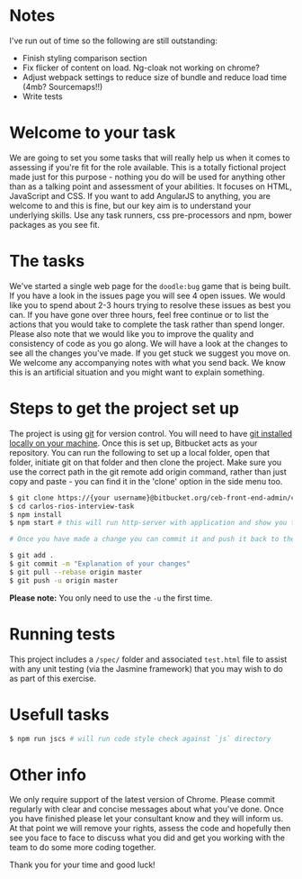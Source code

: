 # Notes
I've run out of time so the following are still outstanding:
  - Finish styling comparison section
  - Fix flicker of content on load. Ng-cloak not working on chrome?
  - Adjust webpack settings to reduce size of bundle and reduce load time (4mb? Sourcemaps!!)
  - Write tests

# Welcome to your task

We are going to set you some tasks that will really help us when it comes to assessing if you're fit for the role available. This is a totally fictional project made just for this purpose - nothing you do will be used for anything other than as a talking point and assessment of your abilities. It focuses on HTML, JavaScript and CSS. If you want to add AngularJS to anything, you are welcome to and this is fine, but our key aim is to understand your underlying skills. Use any task runners, css pre-processors and npm, bower packages as you see fit.

# The tasks

We've started a single web page for the `doodle:bug` game that is being built. If you have a look in the issues page you will see 4 open issues. We would like you to spend about 2-3 hours trying to resolve these issues as best you can. If you have gone over three hours, feel free continue or to list the actions that you would take to complete the task rather than spend longer. Please also note that we would like you to improve the quality and consistency of code as you go along. We will have a look at the changes to see all the changes you've made. If you get stuck we suggest you move on. We welcome any accompanying notes with what you send back. We know this is an artificial situation and you might want to explain something.

# Steps to get the project set up

The project is using [git](http://git-scm.com/) for version control. You will need to have [git installed locally on your machine](http://git-scm.com/downloads). Once this is set up, Bitbucket acts as your repository. You can run the following to set up a local folder, open that folder, initiate git on that folder and then clone the project. Make sure you use the correct path in the git remote add origin command, rather than just copy and paste - you can find it in the 'clone' option in the side menu too.

``` sh
$ git clone https://{your username}@bitbucket.org/ceb-front-end-admin/carlos-rios-interview-task.git
$ cd carlos-rios-interview-task
$ npm install
$ npm start # this will run http-server with application and show you the local URL to access the app from
```

``` sh
# Once you have made a change you can commit it and push it back to the repo using the following:

$ git add .
$ git commit -m "Explanation of your changes"
$ git pull --rebase origin master
$ git push -u origin master
```

**Please note:** You only need to use the `-u` the first time.

# Running tests

This project includes a `/spec/` folder and associated `test.html` file to assist with any unit testing (via the Jasmine framework) that you may wish to do as part of this exercise.

# Usefull tasks

``` sh
$ npm run jscs # will run code style check against `js` directory
```

# Other info

We only require support of the latest version of Chrome. Please commit regularly with clear and concise messages about what you've done. Once you have finished please let your consultant know and they will inform us. At that point we will remove your rights, assess the code and hopefully then see you face to face to discuss what you did and get you working with the team to do some more coding together.

Thank you for your time and good luck!
